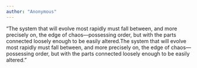 ```yaml
---
author: "Anonymous"
---
```


“The system that will evolve most rapidly must fall between, and more precisely on, the edge of chaos—possessing order, but with the parts connected loosely enough to be easily altered.The system that will evolve most rapidly must fall between, and more precisely on, the edge of chaos—possessing order, but with the parts connected loosely enough to be easily altered.”